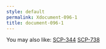 ```yaml
---
style: default
permalink: Xdocument-096-1
title: document-096-1
---
```

You may also like:
[SCP-344](http://scp-wiki.net/scp-344)
[SCP-738](http://scp-wiki.net/scp-738)